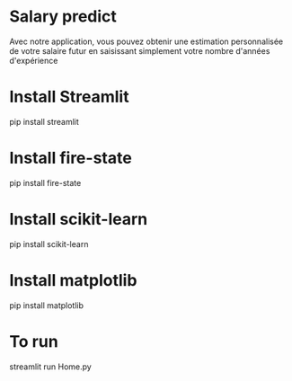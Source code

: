 # Salary predict
Avec notre application, vous pouvez obtenir une estimation personnalisée de votre salaire futur en saisissant simplement votre nombre d'années d'expérience

# Install Streamlit
pip install streamlit

# Install fire-state
pip install fire-state

# Install scikit-learn
pip install scikit-learn

# Install matplotlib
pip install matplotlib

# To run
streamlit run Home.py

